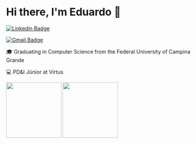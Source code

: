<h1>Hi there, I'm Eduardo
  👋
</h1>

[![Linkedin Badge](https://img.shields.io/badge/-Eduardo-blue?style=flat-square&logo=Linkedin&logoColor=white&link=https://www.linkedin.com/in/eduardo-pereira-b2a698180/)](https://www.linkedin.com/in/eduardo-pereira-b2a698180/)

[![Gmail Badge](https://img.shields.io/badge/-pereiraedu16@gmail.com-c14438?style=flat-square&logo=Gmail&logoColor=white&link=mailto:pereiraedu16@gmail.com)](mailto:pereiraedu16@gmail.com)

🎓 Graduating in Computer Science from the Federal University of Campina Grande

💻 PD&I Júnior at Virtus





<a href="https://github.com/eduardopds/github-readme-statst">
  <img align="left"  height='150px' src="https://github-readme-stats.vercel.app/api?username=eduardopds&show_icons=true&theme=dark" />
</a>

<a href="https://github.com/eduardopds/github-readme-stats">
  <img align="left" height='150px' src="https://github-readme-stats.vercel.app/api/top-langs/?username=eduardopds&hide=jupyter%20notebook,html&layout=compact&theme=dark" />
</a><br><br><br><br><br><br><br><br>
<br>
